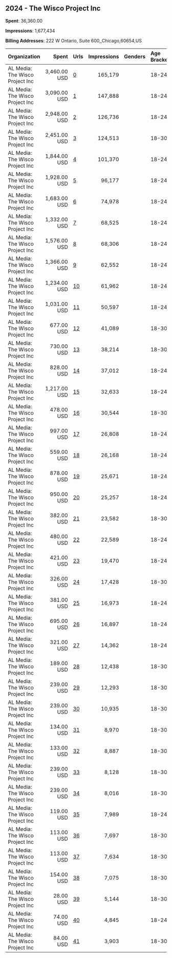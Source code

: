 ## 2024 - The Wisco Project Inc 
**Spent**: 36,360.00

**Impressions**: 1,677,434

**Billing Addresses**: 222 W Ontario, Suite 600,,Chicago,60654,US

|Organization|Spent|Urls|Impressions|Genders|Age Brackets|Country Codes|
|:---|---:|:---|---:|:---|:---|:---|
|AL Media: The Wisco Project Inc|3,460.00 USD|[0](https://www.snap.com/political-ads/asset/ba86d899e12c4e1bcbd6ed66fd9f8183d21dc53b39d54e6e15c26c5e27e901f0?mediaType=mp4)|165,179||18-24|united states|
|AL Media: The Wisco Project Inc|3,090.00 USD|[1](https://www.snap.com/political-ads/asset/8e5bd61dc3b3748beb6e48de4c1c666fad790ff21a50fd0d27b4ffb615446e1f?mediaType=mp4)|147,888||18-24|united states|
|AL Media: The Wisco Project Inc|2,948.00 USD|[2](https://www.snap.com/political-ads/asset/4072ccf3720df6571b8ad80400ee9e10905ee9c8461a969c71a4963d92499383?mediaType=MOV)|126,736||18-24|united states|
|AL Media: The Wisco Project Inc|2,451.00 USD|[3](https://www.snap.com/political-ads/asset/1f44f7ef1fa07e06a50d190916773c4d305b8bb331bbc9f0e04d0f5bb44bba34?mediaType=mp4)|124,513||18-30|united states|
|AL Media: The Wisco Project Inc|1,844.00 USD|[4](https://www.snap.com/political-ads/asset/8e5bd61dc3b3748beb6e48de4c1c666fad790ff21a50fd0d27b4ffb615446e1f?mediaType=mp4)|101,370||18-24|united states|
|AL Media: The Wisco Project Inc|1,928.00 USD|[5](https://www.snap.com/political-ads/asset/ba86d899e12c4e1bcbd6ed66fd9f8183d21dc53b39d54e6e15c26c5e27e901f0?mediaType=mp4)|96,177||18-24|united states|
|AL Media: The Wisco Project Inc|1,683.00 USD|[6](https://www.snap.com/political-ads/asset/64ec93f091a3e514142615aca6c3798bbf7762408fb3c96dd3f05a717d798234?mediaType=MOV)|74,978||18-24|united states|
|AL Media: The Wisco Project Inc|1,332.00 USD|[7](https://www.snap.com/political-ads/asset/4072ccf3720df6571b8ad80400ee9e10905ee9c8461a969c71a4963d92499383?mediaType=MOV)|68,525||18-24|united states|
|AL Media: The Wisco Project Inc|1,576.00 USD|[8](https://www.snap.com/political-ads/asset/4a01bfba33adba4f24c3a69b11a7cd9ec83e5ce1154a8213f08a056ed4e4533a?mediaType=mp4)|68,306||18-24|united states|
|AL Media: The Wisco Project Inc|1,366.00 USD|[9](https://www.snap.com/political-ads/asset/bded40eee5c741f35ef4e54d18338f15f02386026378adb3d713ab52db475e92?mediaType=mp4)|62,552||18-24|united states|
|AL Media: The Wisco Project Inc|1,234.00 USD|[10](https://www.snap.com/political-ads/asset/64ec93f091a3e514142615aca6c3798bbf7762408fb3c96dd3f05a717d798234?mediaType=MOV)|61,962||18-24|united states|
|AL Media: The Wisco Project Inc|1,031.00 USD|[11](https://www.snap.com/political-ads/asset/bded40eee5c741f35ef4e54d18338f15f02386026378adb3d713ab52db475e92?mediaType=mp4)|50,597||18-24|united states|
|AL Media: The Wisco Project Inc|677.00 USD|[12](https://www.snap.com/political-ads/asset/8e5bd61dc3b3748beb6e48de4c1c666fad790ff21a50fd0d27b4ffb615446e1f?mediaType=mp4)|41,089||18-30|united states|
|AL Media: The Wisco Project Inc|730.00 USD|[13](https://www.snap.com/political-ads/asset/ba86d899e12c4e1bcbd6ed66fd9f8183d21dc53b39d54e6e15c26c5e27e901f0?mediaType=mp4)|38,214||18-30|united states|
|AL Media: The Wisco Project Inc|828.00 USD|[14](https://www.snap.com/political-ads/asset/bf0f4fd52b3ef10c48003a1ba6a5fd00387712c726be2dd3c21957a035de085c?mediaType=mp4)|37,012||18-24|united states|
|AL Media: The Wisco Project Inc|1,217.00 USD|[15](https://www.snap.com/political-ads/asset/2d470af63915c88301a15849a41992e1314c40006b586d7d4a938921fd136ab5?mediaType=mp4)|32,633||18-24|united states|
|AL Media: The Wisco Project Inc|478.00 USD|[16](https://www.snap.com/political-ads/asset/1501dbc672ae526104f34230c9d0f1538b008b4918ee88e73385fbbb4d773c6a?mediaType=MOV)|30,544||18-30|united states|
|AL Media: The Wisco Project Inc|997.00 USD|[17](https://www.snap.com/political-ads/asset/e27be8f753a39060531b1ee5d955c75a2bda25742d35a31a35780820cb3f4a79?mediaType=mp4)|26,808||18-24|united states|
|AL Media: The Wisco Project Inc|559.00 USD|[18](https://www.snap.com/political-ads/asset/2d470af63915c88301a15849a41992e1314c40006b586d7d4a938921fd136ab5?mediaType=mp4)|26,168||18-24|united states|
|AL Media: The Wisco Project Inc|878.00 USD|[19](https://www.snap.com/political-ads/asset/b29e7a2bbc302f8c68a703e54735d2ba8881cdb03daf43ca2f72ab8cbe67b721?mediaType=mp4)|25,671||18-24|united states|
|AL Media: The Wisco Project Inc|950.00 USD|[20](https://www.snap.com/political-ads/asset/651bd42c4901ff2d9b529560fd730dcbdec509f771af132065175ecdb71ac5b3?mediaType=mp4)|25,257||18-24|united states|
|AL Media: The Wisco Project Inc|382.00 USD|[21](https://www.snap.com/political-ads/asset/4072ccf3720df6571b8ad80400ee9e10905ee9c8461a969c71a4963d92499383?mediaType=MOV)|23,582||18-30|united states|
|AL Media: The Wisco Project Inc|480.00 USD|[22](https://www.snap.com/political-ads/asset/e27be8f753a39060531b1ee5d955c75a2bda25742d35a31a35780820cb3f4a79?mediaType=mp4)|22,589||18-24|united states|
|AL Media: The Wisco Project Inc|421.00 USD|[23](https://www.snap.com/political-ads/asset/651bd42c4901ff2d9b529560fd730dcbdec509f771af132065175ecdb71ac5b3?mediaType=mp4)|19,470||18-24|united states|
|AL Media: The Wisco Project Inc|326.00 USD|[24](https://www.snap.com/political-ads/asset/bf0f4fd52b3ef10c48003a1ba6a5fd00387712c726be2dd3c21957a035de085c?mediaType=mp4)|17,428||18-30|united states|
|AL Media: The Wisco Project Inc|381.00 USD|[25](https://www.snap.com/political-ads/asset/8e590e20557a1c9a47367ff7d6450ad58cbd7708d7e1550b7c57f2388b4ae236?mediaType=mp4)|16,973||18-24|united states|
|AL Media: The Wisco Project Inc|695.00 USD|[26](https://www.snap.com/political-ads/asset/8e590e20557a1c9a47367ff7d6450ad58cbd7708d7e1550b7c57f2388b4ae236?mediaType=mp4)|16,897||18-24|united states|
|AL Media: The Wisco Project Inc|321.00 USD|[27](https://www.snap.com/political-ads/asset/b29e7a2bbc302f8c68a703e54735d2ba8881cdb03daf43ca2f72ab8cbe67b721?mediaType=mp4)|14,362||18-24|united states|
|AL Media: The Wisco Project Inc|189.00 USD|[28](https://www.snap.com/political-ads/asset/e27be8f753a39060531b1ee5d955c75a2bda25742d35a31a35780820cb3f4a79?mediaType=mp4)|12,438||18-30|united states|
|AL Media: The Wisco Project Inc|239.00 USD|[29](https://www.snap.com/political-ads/asset/f252337ee7e4b3b216b225083330ee6ac254471986453714d0427d3c777b9dd5?mediaType=MOV)|12,293||18-30|united states|
|AL Media: The Wisco Project Inc|239.00 USD|[30](https://www.snap.com/political-ads/asset/42502fb9e393febe8515f95172af73e02b62dc8a04a53b005acf9c755c8c52cc?mediaType=mov)|10,935||18-30|united states|
|AL Media: The Wisco Project Inc|134.00 USD|[31](https://www.snap.com/political-ads/asset/651bd42c4901ff2d9b529560fd730dcbdec509f771af132065175ecdb71ac5b3?mediaType=mp4)|8,970||18-30|united states|
|AL Media: The Wisco Project Inc|133.00 USD|[32](https://www.snap.com/political-ads/asset/2d470af63915c88301a15849a41992e1314c40006b586d7d4a938921fd136ab5?mediaType=mp4)|8,887||18-30|united states|
|AL Media: The Wisco Project Inc|239.00 USD|[33](https://www.snap.com/political-ads/asset/269a37d20a804a75d456e417c48026beea037d077ae5c1b2cb3556fa6a1b2725?mediaType=mov)|8,128||18-30|united states|
|AL Media: The Wisco Project Inc|239.00 USD|[34](https://www.snap.com/political-ads/asset/38cede29589cc7f57401d5738e08cab5ef41c2f404c49043adc7464ae411ac38?mediaType=MOV)|8,016||18-30|united states|
|AL Media: The Wisco Project Inc|119.00 USD|[35](https://www.snap.com/political-ads/asset/8a8f247a60ee5afeb692e8a2994fb97e4ef0ba88be1bd95c0d2bbd2eb818c7d5?mediaType=MOV)|7,989||18-24|united states|
|AL Media: The Wisco Project Inc|113.00 USD|[36](https://www.snap.com/political-ads/asset/8e590e20557a1c9a47367ff7d6450ad58cbd7708d7e1550b7c57f2388b4ae236?mediaType=mp4)|7,697||18-30|united states|
|AL Media: The Wisco Project Inc|113.00 USD|[37](https://www.snap.com/political-ads/asset/b29e7a2bbc302f8c68a703e54735d2ba8881cdb03daf43ca2f72ab8cbe67b721?mediaType=mp4)|7,634||18-30|united states|
|AL Media: The Wisco Project Inc|154.00 USD|[38](https://www.snap.com/political-ads/asset/bd93284509e84bba996bd5c2493f4a7f696db213d0e8c2ae366475f2e059046d?mediaType=MOV)|7,075||18-30|united states|
|AL Media: The Wisco Project Inc|28.00 USD|[39](https://www.snap.com/political-ads/asset/ec155dcfc060d46259819f5b0bda0cf4991874db12f7f9d113d37729e5e79bce?mediaType=jpeg)|5,144||18-30|united states|
|AL Media: The Wisco Project Inc|74.00 USD|[40](https://www.snap.com/political-ads/asset/3d6c033941e2098fe88e6d5556b172dea7fcb8d22425b3327ed2ac6579587413?mediaType=MOV)|4,845||18-24|united states|
|AL Media: The Wisco Project Inc|84.00 USD|[41](https://www.snap.com/political-ads/asset/5f5b93f50c63b7f402f4c5648f49f04d41d4adf5c063375f5f4e235a9059b3bf?mediaType=MOV)|3,903||18-30|united states|
